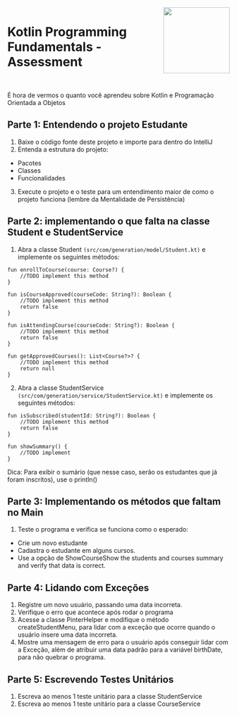 <img align="right" width="150" height="150" src="https://media-exp1.licdn.com/dms/image/C4E0BAQF7BYCCZt5epw/company-logo_200_200/0?e=2159024400&v=beta&t=qUAFP9bUgBEEXGVQYpUXW1J_OiP8e0r4rFBpqp8OrxA">

# Kotlin Programming Fundamentals - Assessment

 <br/>  
 
 É hora de vermos o quanto você aprendeu sobre Kotlin e Programação Orientada a Objetos

 

## Parte 1: Entendendo o projeto Estudante

1. Baixe o código fonte deste projeto e importe para dentro do IntelliJ
2. Entenda a estrutura do projeto:
* Pacotes
* Classes
* Funcionalidades
3. Execute o projeto e o teste para um entendimento maior de como o projeto funciona (lembre da Mentalidade de Persistência)

## Parte 2: implementando o que falta na classe Student e StudentService 
1. Abra a classe Student ```(src/com/generation/model/Student.kt)``` e implemente os seguintes métodos:

```kotlin=
fun enrollToCourse(course: Course?) {
    //TODO implement this method
}

fun isCourseApproved(courseCode: String?): Boolean {
    //TODO implement this method
    return false
}

fun isAttendingCourse(courseCode: String?): Boolean {
    //TODO implement this method
    return false
}

fun getApprovedCourses(): List<Course?>? {
    //TODO implement this method
    return null
}

```
2. Abra a classe StudentService ```(src/com/generation/service/StudentService.kt)``` e implemente os seguintes métodos:
```Kotlin=
fun isSubscribed(studentId: String?): Boolean {
    //TODO implement this method
    return false
}

fun showSummary() {
    //TODO implement
}
```
Dica: Para exibir o sumário (que nesse caso, serão os estudantes que já foram inscritos), use o println()


## Parte 3: Implementando os métodos que faltam no Main

1. Teste o programa e verifica se funciona como o esperado:

* Crie um novo estudante
* Cadastra o estudante em alguns cursos.
* Use a opção de ShowCourseShow the students and courses summary and verify that data is correct.


## Parte 4: Lidando com Exceções

1. Registre um novo usuário, passando uma data incorreta.
2. Verifique o erro que acontece após rodar o programa
3. Acesse a classe PinterHelper e modifique o método createStudentMenu, para lidar com a exceção que ocorre quando o usuário insere uma data incorreta.
4. Mostre uma mensagem de erro para o usuário após conseguir lidar com a Exceção, além de atribuir uma data padrão para a variável birthDate, para não quebrar o programa.

## Parte 5: Escrevendo Testes Unitários
1. Escreva ao menos 1 teste unitário para a classe StudentService
2. Escreva ao menos 1 teste unitário para a classe CourseService

